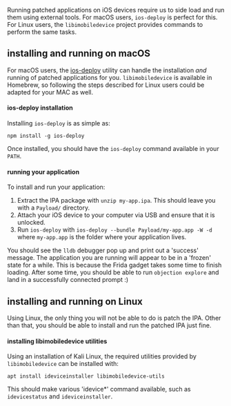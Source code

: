 Running patched applications on iOS devices require us to side load and run them using external tools. For macOS users, `ios-deploy` is perfect for this. For Linux users, the `libimobiledevice` project provides commands to perform the same tasks.

## installing and running on macOS
For macOS users, the [ios-deploy](https://github.com/phonegap/ios-deploy) utility can handle the installation _and_ running of patched applications for you. `libimobiledevice` is available in Homebrew, so following the steps described for Linux users could be adapted for your MAC as well.

#### ios-deploy installation
Installing `ios-deploy` is as simple as:

```
npm install -g ios-deploy
```

Once installed, you should have the `ios-deploy` command available in your `PATH`.

#### running your application
To install and run your application:

1. Extract the IPA package with `unzip my-app.ipa`. This should leave you with a `Payload/` directory.
2. Attach your iOS device to your computer via USB and ensure that it is unlocked.
3. Run `ios-deploy` with `ios-deploy --bundle Payload/my-app.app -W -d` where `my-app.app` is the folder where your application lives.

You should see the `lldb` debugger pop up and print out a 'success' message. The application you are running will appear to be in a 'frozen' state for a while. This is because the Frida gadget takes some time to finish loading. After some time, you should be able to run `objection explore` and land in a successfully connected prompt :)

## installing and running on Linux
Using Linux, the only thing you will not be able to do is patch the IPA. Other than that, you should be able to install and run the patched IPA just fine.

#### installing libimobiledevice utilities
Using an installation of Kali Linux, the required utilities provided by `libimobiledevice` can be installed with:

```
apt install ideviceinstaller libimobiledevice-utils
```

This should make various 'idevice*' command available, such as `idevicestatus` and `ideviceinstaller`.
